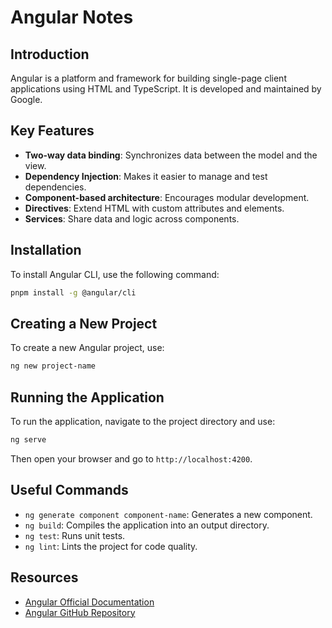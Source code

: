 # Angular Notes

## Introduction
Angular is a platform and framework for building single-page client applications using HTML and TypeScript. It is developed and maintained by Google.



## Key Features
- **Two-way data binding**: Synchronizes data between the model and the view.
- **Dependency Injection**: Makes it easier to manage and test dependencies.
- **Component-based architecture**: Encourages modular development.
- **Directives**: Extend HTML with custom attributes and elements.
- **Services**: Share data and logic across components.

## Installation
To install Angular CLI, use the following command:
```bash
pnpm install -g @angular/cli
```

## Creating a New Project
To create a new Angular project, use:
```bash
ng new project-name
```

## Running the Application
To run the application, navigate to the project directory and use:
```bash
ng serve
```
Then open your browser and go to `http://localhost:4200`.

## Useful Commands
- `ng generate component component-name`: Generates a new component.
- `ng build`: Compiles the application into an output directory.
- `ng test`: Runs unit tests.
- `ng lint`: Lints the project for code quality.

## Resources
- [Angular Official Documentation](https://angular.io/docs)
- [Angular GitHub Repository](https://github.com/angular/angular)


